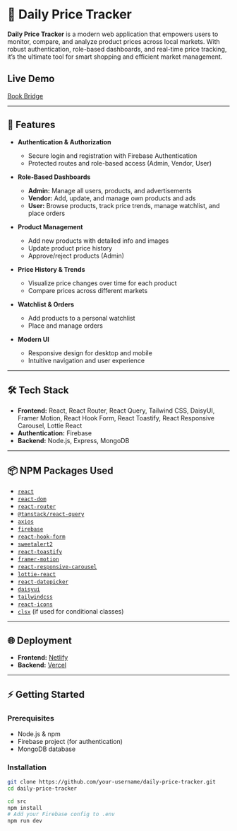 # 🛒 Daily Price Tracker

**Daily Price Tracker** is a modern web application that empowers users to monitor, compare, and analyze product prices across local markets. With robust authentication, role-based dashboards, and real-time price tracking, it’s the ultimate tool for smart shopping and efficient market management.

## Live Demo

[Book Bridge](https://assignment12-local-market.netlify.app/)

---

## 🚀 Features

- **Authentication & Authorization**
  - Secure login and registration with Firebase Authentication
  - Protected routes and role-based access (Admin, Vendor, User)

- **Role-Based Dashboards**
  - **Admin:** Manage all users, products, and advertisements
  - **Vendor:** Add, update, and manage own products and ads
  - **User:** Browse products, track price trends, manage watchlist, and place orders

- **Product Management**
  - Add new products with detailed info and images
  - Update product price history
  - Approve/reject products (Admin)

- **Price History & Trends**
  - Visualize price changes over time for each product
  - Compare prices across different markets

- **Watchlist & Orders**
  - Add products to a personal watchlist
  - Place and manage orders

- **Modern UI**
  - Responsive design for desktop and mobile
  - Intuitive navigation and user experience

---

## 🛠️ Tech Stack

- **Frontend:** React, React Router, React Query, Tailwind CSS, DaisyUI, Framer Motion, React Hook Form, React Toastify, React Responsive Carousel, Lottie React
- **Authentication:** Firebase
- **Backend:** Node.js, Express, MongoDB

---

## 📦 NPM Packages Used

- [`react`](https://www.npmjs.com/package/react)
- [`react-dom`](https://www.npmjs.com/package/react-dom)
- [`react-router`](https://www.npmjs.com/package/react-router)
- [`@tanstack/react-query`](https://www.npmjs.com/package/@tanstack/react-query)
- [`axios`](https://www.npmjs.com/package/axios)
- [`firebase`](https://www.npmjs.com/package/firebase)
- [`react-hook-form`](https://www.npmjs.com/package/react-hook-form)
- [`sweetalert2`](https://www.npmjs.com/package/sweetalert2)
- [`react-toastify`](https://www.npmjs.com/package/react-toastify)
- [`framer-motion`](https://www.npmjs.com/package/framer-motion)
- [`react-responsive-carousel`](https://www.npmjs.com/package/react-responsive-carousel)
- [`lottie-react`](https://www.npmjs.com/package/lottie-react)
- [`react-datepicker`](https://www.npmjs.com/package/react-datepicker)
- [`daisyui`](https://www.npmjs.com/package/daisyui)
- [`tailwindcss`](https://www.npmjs.com/package/tailwindcss)
- [`react-icons`](https://www.npmjs.com/package/react-icons)
- [`clsx`](https://www.npmjs.com/package/clsx) (if used for conditional classes)

---

## 🌐 Deployment

- **Frontend:** [Netlify](https://www.netlify.com/)
- **Backend:** [Vercel](https://vercel.com/)

---

## ⚡ Getting Started

### Prerequisites

- Node.js & npm
- Firebase project (for authentication)
- MongoDB database

### Installation

```bash
git clone https://github.com/your-username/daily-price-tracker.git
cd daily-price-tracker

cd src
npm install
# Add your Firebase config to .env
npm run dev
